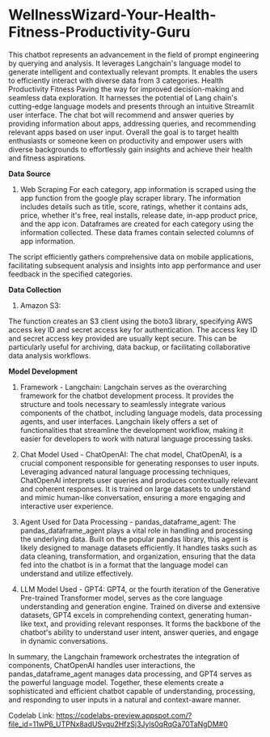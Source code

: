# WellnessWizard-Your-Health-Fitness-Productivity-Guru

This chatbot represents an advancement in the field of prompt engineering by querying and analysis. It leverages Langchain's language model to generate intelligent and contextually relevant prompts. It enables the users to efficiently interact with diverse data from 3 categories.
 Health
 Productivity
 Fitness
Paving the way for improved decision-making and seamless data exploration. It harnesses the potential of Lang chain's cutting-edge language models and presents through an intuitive Streamlit user interface. The chat bot will recommend and answer queries by providing information about apps, addressing queries, and recommending relevant apps based on user input.
Overall the goal is to target health enthusiasts or someone keen on productivity and empower users with diverse backgrounds to effortlessly gain insights and achieve their health and fitness aspirations.


**Data Source** 
1. Web Scraping
For each category, app information is scraped using the app function from the google play scraper library. The information includes details such as title, score, ratings, whether it contains ads, price, whether it's free, real installs, release date, in-app product price, and the app icon.
Dataframes are created for each category using the information collected. These data frames contain selected columns of app information.

The script efficiently gathers comprehensive data on mobile applications, facilitating subsequent analysis and insights into app performance and user feedback in the specified categories.

**Data Collection**
1. Amazon S3:

The function creates an S3 client using the boto3 library, specifying AWS access key ID and secret access key for authentication. The access key ID and secret access key provided are usually kept secure. This can be particularly useful for archiving, data backup, or facilitating collaborative data analysis workflows.

**Model Development**

1. Framework - Langchain:
 Langchain serves as the overarching framework for the chatbot development process. It provides the structure and tools necessary to seamlessly integrate various components of the chatbot, including language models, data processing agents, and user interfaces. Langchain likely offers a set of functionalities that streamline the development workflow, making it easier for developers to work with natural language processing tasks.

2. Chat Model Used - ChatOpenAI:
 The chat model, ChatOpenAI, is a crucial component responsible for generating responses to user inputs. Leveraging advanced natural language processing techniques, ChatOpenAI interprets user queries and produces contextually relevant and coherent responses. It is trained on large datasets to understand and mimic human-like conversation, ensuring a more engaging and interactive user experience.

3. Agent Used for Data Processing - pandas_dataframe_agent:
 The pandas_dataframe_agent plays a vital role in handling and processing the underlying data. Built on the popular pandas library, this agent is likely designed to manage datasets efficiently. It handles tasks such as data cleaning, transformation, and organization, ensuring that the data fed into the chatbot is in a format that the language model can understand and utilize effectively.

4. LLM Model Used - GPT4:
GPT4, or the fourth iteration of the Generative Pre-trained Transformer model, serves as the core language understanding and generation engine. Trained on diverse and extensive datasets, GPT4 excels in comprehending context, generating human-like text, and providing relevant responses. It forms the backbone of the chatbot's ability to understand user intent, answer queries, and engage in dynamic conversations.

In summary, the Langchain framework orchestrates the integration of components, ChatOpenAI handles user interactions, the pandas_dataframe_agent manages data processing, and GPT4 serves as the powerful language model. Together, these elements create a sophisticated and efficient chatbot capable of understanding, processing, and responding to user inputs in a natural and context-aware manner.


Codelab Link: https://codelabs-preview.appspot.com/?file_id=11wP6_UTPNx8adUSvqu2HfzSj3Jyls0qRqGa70TaNgDM#0
